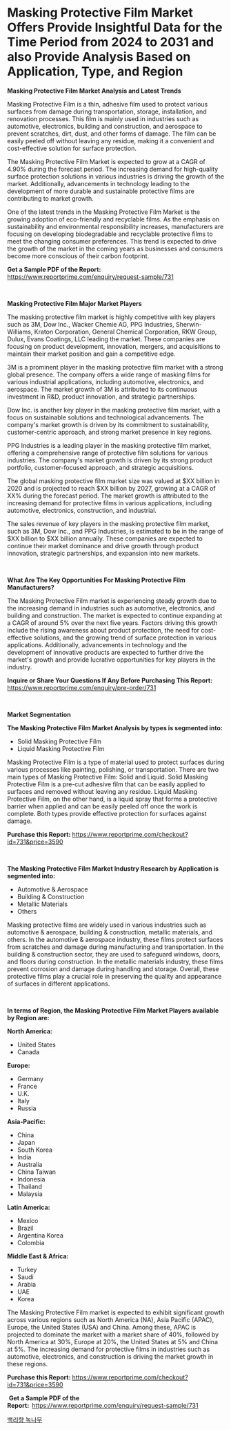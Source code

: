 <p><h1>Masking Protective Film Market Offers Provide Insightful Data for the Time Period from 2024 to 2031 and also Provide Analysis Based on Application, Type, and Region</h1></p><p><strong>Masking Protective Film Market Analysis and Latest Trends</strong></p>
<p><p>Masking Protective Film is a thin, adhesive film used to protect various surfaces from damage during transportation, storage, installation, and renovation processes. This film is mainly used in industries such as automotive, electronics, building and construction, and aerospace to prevent scratches, dirt, dust, and other forms of damage. The film can be easily peeled off without leaving any residue, making it a convenient and cost-effective solution for surface protection.</p><p>The Masking Protective Film Market is expected to grow at a CAGR of 4.90% during the forecast period. The increasing demand for high-quality surface protection solutions in various industries is driving the growth of the market. Additionally, advancements in technology leading to the development of more durable and sustainable protective films are contributing to market growth.</p><p>One of the latest trends in the Masking Protective Film Market is the growing adoption of eco-friendly and recyclable films. As the emphasis on sustainability and environmental responsibility increases, manufacturers are focusing on developing biodegradable and recyclable protective films to meet the changing consumer preferences. This trend is expected to drive the growth of the market in the coming years as businesses and consumers become more conscious of their carbon footprint.</p></p>
<p><strong>Get a Sample PDF of the Report:&nbsp;</strong> <a href="https://www.reportprime.com/enquiry/request-sample/731">https://www.reportprime.com/enquiry/request-sample/731</a></p>
<p>&nbsp;</p>
<p><strong>Masking Protective Film Major Market Players</strong></p>
<p><p>The masking protective film market is highly competitive with key players such as 3M, Dow Inc., Wacker Chemie AG, PPG Industries, Sherwin-Williams, Kraton Corporation, General Chemical Corporation, RKW Group, Dulux, Evans Coatings, LLC leading the market. These companies are focusing on product development, innovation, mergers, and acquisitions to maintain their market position and gain a competitive edge. </p><p>3M is a prominent player in the masking protective film market with a strong global presence. The company offers a wide range of masking films for various industrial applications, including automotive, electronics, and aerospace. The market growth of 3M is attributed to its continuous investment in R&D, product innovation, and strategic partnerships.</p><p>Dow Inc. is another key player in the masking protective film market, with a focus on sustainable solutions and technological advancements. The company's market growth is driven by its commitment to sustainability, customer-centric approach, and strong market presence in key regions.</p><p>PPG Industries is a leading player in the masking protective film market, offering a comprehensive range of protective film solutions for various industries. The company's market growth is driven by its strong product portfolio, customer-focused approach, and strategic acquisitions.</p><p>The global masking protective film market size was valued at $XX billion in 2020 and is projected to reach $XX billion by 2027, growing at a CAGR of XX% during the forecast period. The market growth is attributed to the increasing demand for protective films in various applications, including automotive, electronics, construction, and industrial. </p><p>The sales revenue of key players in the masking protective film market, such as 3M, Dow Inc., and PPG Industries, is estimated to be in the range of $XX billion to $XX billion annually. These companies are expected to continue their market dominance and drive growth through product innovation, strategic partnerships, and expansion into new markets.</p></p>
<p>&nbsp;</p>
<p><strong>What Are The Key Opportunities For Masking Protective Film Manufacturers?</strong></p>
<p><p>The Masking Protective Film market is experiencing steady growth due to the increasing demand in industries such as automotive, electronics, and building and construction. The market is expected to continue expanding at a CAGR of around 5% over the next five years. Factors driving this growth include the rising awareness about product protection, the need for cost-effective solutions, and the growing trend of surface protection in various applications. Additionally, advancements in technology and the development of innovative products are expected to further drive the market's growth and provide lucrative opportunities for key players in the industry.</p></p>
<p><strong>Inquire or Share Your Questions If Any Before Purchasing This Report:</strong> <a href="https://www.reportprime.com/enquiry/pre-order/731">https://www.reportprime.com/enquiry/pre-order/731</a></p>
<p>&nbsp;</p>
<p><strong>Market Segmentation</strong></p>
<p><strong>The Masking Protective Film Market Analysis by types is segmented into:</strong></p>
<p><ul><li>Solid Masking Protective Film</li><li>Liquid Masking Protective Film</li></ul></p>
<p><p>Masking Protective Film is a type of material used to protect surfaces during various processes like painting, polishing, or transportation. There are two main types of Masking Protective Film: Solid and Liquid. Solid Masking Protective Film is a pre-cut adhesive film that can be easily applied to surfaces and removed without leaving any residue. Liquid Masking Protective Film, on the other hand, is a liquid spray that forms a protective barrier when applied and can be easily peeled off once the work is complete. Both types provide effective protection for surfaces against damage.</p></p>
<p><strong>Purchase this Report:&nbsp;</strong><a href="https://www.reportprime.com/checkout?id=731&price=3590">https://www.reportprime.com/checkout?id=731&price=3590</a></p>
<p>&nbsp;</p>
<p><strong>The Masking Protective Film Market Industry Research by Application is segmented into:</strong></p>
<p><ul><li>Automotive & Aerospace</li><li>Building & Construction</li><li>Metallic Materials</li><li>Others</li></ul></p>
<p><p>Masking protective films are widely used in various industries such as automotive & aerospace, building & construction, metallic materials, and others. In the automotive & aerospace industry, these films protect surfaces from scratches and damage during manufacturing and transportation. In the building & construction sector, they are used to safeguard windows, doors, and floors during construction. In the metallic materials industry, these films prevent corrosion and damage during handling and storage. Overall, these protective films play a crucial role in preserving the quality and appearance of surfaces in different applications.</p></p>
<p>&nbsp;</p>
<p><strong>In terms of Region, the Masking Protective Film Market Players available by Region are:</strong></p>
<p>
    <p> <strong> North America: </strong>
        <ul>
            <li>United States</li>
            <li>Canada</li>
        </ul>
        </p> 
    <p> <strong> Europe: </strong>
        <ul>
            <li>Germany</li>
            <li>France</li>
            <li>U.K.</li>
            <li>Italy</li>
            <li>Russia</li>
        </ul>
        </p> 
    <p> <strong> Asia-Pacific: </strong>
        <ul>
            <li>China</li>
            <li>Japan</li>
            <li>South Korea</li>
            <li>India</li>
            <li>Australia</li>
            <li>China Taiwan</li>
            <li>Indonesia</li>
            <li>Thailand</li>
            <li>Malaysia</li>
        </ul>
        </p> 
    <p> <strong> Latin America: </strong>
        <ul>
            <li>Mexico</li>
            <li>Brazil</li>
            <li>Argentina Korea</li>
            <li>Colombia</li>
        </ul>
        </p> 
    <p> <strong> Middle East & Africa: </strong>
        <ul>
            <li>Turkey</li>
            <li>Saudi</li>
            <li>Arabia</li>
            <li>UAE</li>
            <li>Korea</li>
        </ul>
    </p>
    </p>
<p><p>The Masking Protective Film market is expected to exhibit significant growth across various regions such as North America (NA), Asia Pacific (APAC), Europe, the United States (USA) and China. Among these, APAC is projected to dominate the market with a market share of 40%, followed by North America at 30%, Europe at 20%, the United States at 5% and China at 5%. The increasing demand for protective films in industries such as automotive, electronics, and construction is driving the market growth in these regions.</p></p>
<p><strong>Purchase this Report: </strong><a href="https://www.reportprime.com/checkout?id=731&price=3590">https://www.reportprime.com/checkout?id=731&price=3590</a></p>
<p>&nbsp;<strong>Get a Sample PDF of the Report:&nbsp;&nbsp;</strong><a href="https://www.reportprime.com/enquiry/request-sample/731">https://www.reportprime.com/enquiry/request-sample/731</a></p>
<p><strong></strong></p>
<p><p><a href="https://github.com/laholand/Market-Research-Report-List-3/blob/main/44643302194.md">백리향 녹나무</a></p></p>